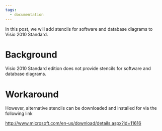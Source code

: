 ```yaml
---
tags:
  - documentation
---
```


In this post, we will add stencils for software and database diagrams to Visio 2010 Standard.

# Background

Visio 2010 Standard edition does not provide stencils for software and database diagrams.

# Workaround

However, alternative stencils can be downloaded and installed for via the following link

http://www.microsoft.com/en-us/download/details.aspx?id=11616